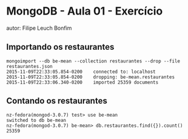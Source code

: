 # MongoDB - Aula 01 - Exercício
autor: Filipe Leuch Bonfim

## Importando os restaurantes

```
mongoimport --db be-mean --collection restaurantes --drop --file restaurantes.json
2015-11-09T22:33:05.854-0200	connected to: localhost
2015-11-09T22:33:05.854-0200	dropping: be-mean.restaurantes
2015-11-09T22:33:06.340-0200	imported 25359 documents
```

## Contando os restaurantes

```
nz-fedora(mongod-3.0.7) test> use be-mean
switched to db be-mean
nz-fedora(mongod-3.0.7) be-mean> db.restaurantes.find({}).count()
25359
```
